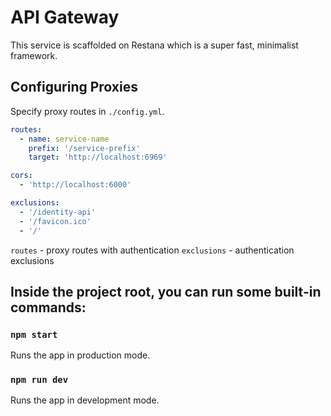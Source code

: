# API Gateway

This service is scaffolded on Restana which is a super fast, minimalist framework.

## Configuring Proxies

Specify proxy routes in `./config.yml`.

```yaml
routes:
  - name: service-name
    prefix: '/service-prefix'
    target: 'http://localhost:6969'

cors:
  - 'http://localhost:6000'

exclusions:
  - '/identity-api'
  - '/favicon.ico'
  - '/'
```

`routes` - proxy routes with authentication
`exclusions` - authentication exclusions

## Inside the project root, you can run some built-in commands:

### `npm start`

Runs the app in production mode.<br>

### `npm run dev`

Runs the app in development mode.<br>
